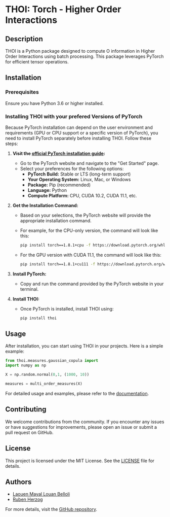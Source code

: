 # THOI: Torch - Higher Order Interactions

## Description

THOI is a Python package designed to compute O information in Higher Order Interactions using batch processing. This package leverages PyTorch for efficient tensor operations.

## Installation

### Prerequisites

Ensure you have Python 3.6 or higher installed.

### Installing THOI with your prefered Versions of PyTorch

Because PyTorch installation can depend on the user environment and requirements (GPU or CPU support or a specific version of PyTorch), you need to install PyTorch separately before installing THOI. Follow these steps:

1. **Visit the [official PyTorch installation guide](https://pytorch.org/get-started/locally/):**
    - Go to the PyTorch website and navigate to the "Get Started" page.
    - Select your preferences for the following options:
        - **PyTorch Build:** Stable or LTS (long-term support)
        - **Your Operating System:** Linux, Mac, or Windows
        - **Package:** Pip (recommended)
        - **Language:** Python
        - **Compute Platform:** CPU, CUDA 10.2, CUDA 11.1, etc.

2. **Get the Installation Command:**
    - Based on your selections, the PyTorch website will provide the appropriate installation command.
    - For example, for the CPU-only version, the command will look like this:

        ```bash
        pip install torch==1.8.1+cpu -f https://download.pytorch.org/whl/torch_stable.html
        ```

    - For the GPU version with CUDA 11.1, the command will look like this:

        ```bash
        pip install torch==1.8.1+cu111 -f https://download.pytorch.org/whl/torch_stable.html
        ```

3. **Install PyTorch:**
    - Copy and run the command provided by the PyTorch website in your terminal.

4. **Install THOI:**
    - Once PyTorch is installed, install THOI using:

        ```bash
        pip install thoi
        ```

## Usage

After installation, you can start using THOI in your projects. Here is a simple example:

```python
from thoi.measures.gaussian_copula import 
import numpy as np

X = np.random.normal(0,1, (1000, 10))

measures = multi_order_measures(X)
```

For detailed usage and examples, please refer to the [documentation](https://github.com/Laouen/THOI).

## Contributing

We welcome contributions from the community. If you encounter any issues or have suggestions for improvements, please open an issue or submit a pull request on GitHub.

## License

This project is licensed under the MIT License. See the [LICENSE](LICENSE) file for details.

## Authors

- [Laouen Mayal Louan Belloli](https://www.linkedin.com/in/laouen-belloli/)
- [Ruben Herzog](https://www.linkedin.com/in/rherzoga/)

For more details, visit the [GitHub repository](https://github.com/Laouen/THOI).